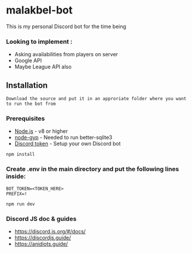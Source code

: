 # malakbel-bot

This is my personal Discord bot for the time being

### Looking to implement :
- Asking availabilities from players on server
- Google API
- Maybe League API also

## Installation

```
Download the source and put it in an approriate folder where you want to run the bot from
```

### Prerequisites

* [Node.js](https://nodejs.org/en/) - v8 or higher
* [node-gyp](https://github.com/nodejs/node-gyp#installation) - Needed to run better-sqlite3
* [Discord token](https://github.com/reactiflux/discord-irc/wiki/Creating-a-discord-bot-&-getting-a-token) - Setup your own Discord bot

```
npm install
```

### Create .env in the main directory and put the following lines inside:
```
BOT_TOKEN=<TOKEN_HERE>
PREFIX=!
```

```
npm run dev
```

### Discord JS doc & guides
- https://discord.js.org/#/docs/
- https://discordjs.guide/
- https://anidiots.guide/
